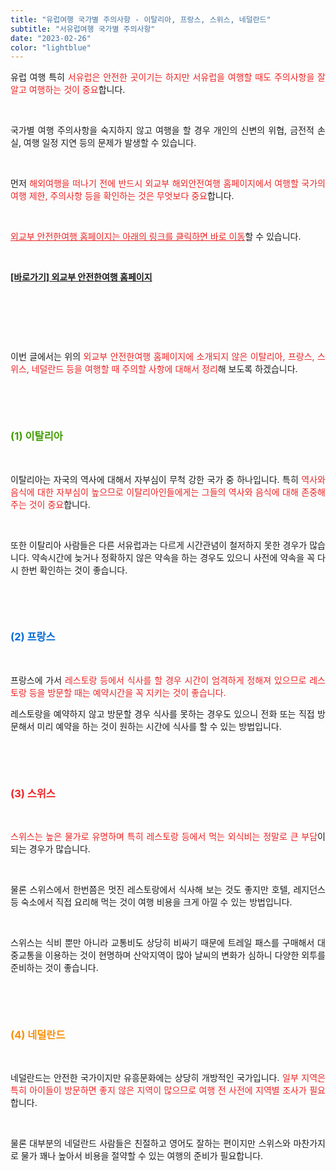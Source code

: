 ```yaml
---
title: "유럽여행 국가별 주의사항 - 이탈리아, 프랑스, 스위스, 네덜란드"
subtitle: "서유럽여행 국가별 주의사항"
date: "2023-02-26"
color: "lightblue"
---
```



<p style="text-align: justify;" data-ke-size="size16">유럽 여행 특히 <span style="color: #ee2323;">서유럽은 안전한 곳이기는 하지만 서유럽을 여행할 때도 주의사항을 잘 알고 여행하는 것이 중요</span>합니다.</p>
<p style="text-align: justify;" data-ke-size="size16"><br></p>
<p style="text-align: justify;" data-ke-size="size16">국가별 여행 주의사항을 숙지하지 않고 여행을 할 경우 개인의 신변의 위협, 금전적 손실, 여행 일정 지연 등의 문제가 발생할 수 있습니다.</p>
<p style="text-align: justify;" data-ke-size="size16"><br></p>
<p style="text-align: justify;" data-ke-size="size16">먼저 <span style="color: #ee2323;">해외여행을 떠나기 전에 반드시 외교부 해외안전여행 홈페이지에서 여행할 국가의 여행 제한, 주의사항 등을 확인하는 것은 무엇보다 중요</span>합니다.</p>
<p style="text-align: justify;" data-ke-size="size16"><br></p>
<p style="text-align: justify;" data-ke-size="size16"><span style="color: #ee2323;"><u>외교부 안전한여행 홈페이지는 아래의 링크를 클릭하면 바로 이동</u></span>할 수 있습니다.</p>
<p style="text-align: justify;" data-ke-size="size16"><br></p>
<p style="text-align: justify;" data-ke-size="size16"><b><a href="https://www.0404.go.kr/dev/main.mofa">[바로가기] 외교부 안전한여행 홈페이지</a></b></p>
<p style="text-align: justify;" data-ke-size="size16"><br></p>
<p style="text-align: justify;" data-ke-size="size16"><br></p>
<p style="text-align: justify;" data-ke-size="size16"><br></p>
<p style="text-align: justify;" data-ke-size="size16">이번 글에서는 위의<span style="color: #ee2323;"> 외교부 안전한여행 홈페이지에 소개되지 않은&nbsp;이탈리아, 프랑스, 스위스, 네덜란드 등을 여행할 때 주의할 사항에 대해서 정리</span>해 보도록 하겠습니다.</p>
<p style="text-align: justify;" data-ke-size="size16"><br></p>
<p style="text-align: justify;" data-ke-size="size16"><br></p>
<h3 style="text-align: justify;" data-ke-size="size23"><span style="color: #409d00;"><b>(1) 이탈리아</b></span></h3>
<p style="text-align: justify;" data-ke-size="size16"><br></p>
<p style="text-align: justify;" data-ke-size="size16">이탈리아는 자국의 역사에 대해서 자부심이 무척 강한 국가 중 하나입니다. 특히 <span style="color: #ee2323;">역사와 음식에 대한 자부심이 높으므로 이탈리아인들에게는 그들의 역사와 음식에 대해 존중해 주는 것이 중요</span>합니다.</p>
<p style="text-align: justify;" data-ke-size="size16"><br></p>
<p style="text-align: justify;" data-ke-size="size16">또한 이탈리아 사람들은 다른 서유럽과는 다르게 시간관념이 철저하지 못한 경우가 많습니다. 약속시간에 늦거나 정확하지 않은 약속을 하는 경우도 있으니 사전에 약속을 꼭 다시 한번 확인하는 것이 좋습니다.</p>
<p style="text-align: justify;" data-ke-size="size16"><br></p>
<p style="text-align: justify;" data-ke-size="size16"><br></p>
<h3 style="text-align: justify;" data-ke-size="size23"><span style="color: #006dd7;"><b>(2) 프랑스</b></span></h3>
<p style="text-align: justify;" data-ke-size="size16"><br></p>
<p style="text-align: justify;" data-ke-size="size16">프랑스에 가서 <span style="color: #ee2323;">레스토랑 등에서 식사를 할 경우 시간이 엄격하게 정해져 있으므로 레스토랑 등을 방문할 때는 예약시간을 꼭 지키는 것이 좋습니다.</span></p>
<p style="text-align: justify;" data-ke-size="size16"></p>
<p style="text-align: justify;" data-ke-size="size16">레스토랑을 예약하지 않고 방문할 경우 식사를 못하는 경우도 있으니 전화 또는 직접 방문해서 미리 예약을 하는 것이 원하는 시간에 식사를 할 수 있는 방법입니다.</p>
<p style="text-align: justify;" data-ke-size="size16"><br></p>
<p style="text-align: justify;" data-ke-size="size16"><br></p>
<h3 style="text-align: justify;" data-ke-size="size23"><b><span style="color: #ee2323;">(3) 스위스</span></b></h3>
<p style="text-align: justify;" data-ke-size="size16"><br></p>
<p style="text-align: justify;" data-ke-size="size16"><span style="color: #ee2323;">스위스는 높은 물가로 유명하며 특히 레스토랑 등에서 먹는 외식비는 정말로 큰 부담</span>이 되는 경우가 많습니다.</p>
<p style="text-align: justify;" data-ke-size="size16"><br></p>
<p style="text-align: justify;" data-ke-size="size16">물론 스위스에서 한번쯤은 멋진 레스토랑에서 식사해 보는 것도 좋지만 호텔, 레지던스 등 숙소에서 직접 요리해 먹는 것이 여행 비용을 크게 아낄 수 있는 방법입니다.</p>
<p style="text-align: justify;" data-ke-size="size16"><br></p>
<p style="text-align: justify;" data-ke-size="size16">스위스는 식비 뿐만 아니라 교통비도 상당히 비싸기 때문에 트레일 패스를 구매해서 대중교통을 이용하는 것이 현명하며 산악지역이 많아 날씨의 변화가 심하니 다양한 외투를 준비하는 것이 좋습니다.</p>
<p style="text-align: justify;" data-ke-size="size16"><br></p>
<p style="text-align: justify;" data-ke-size="size16"><br></p>
<h3 style="text-align: justify;" data-ke-size="size23"><b><span style="color: #f89009;">(4) 네덜란드</span></b></h3>
<p style="text-align: justify;" data-ke-size="size16"><br></p>
<p style="text-align: justify;" data-ke-size="size16">네덜란드는 안전한 국가이지만 유흥문화에는 상당히 개방적인 국가입니다. <span style="color: #ee2323;">일부 지역은 특히 아이들이 방문하면 좋지 않은 지역이 많으므로 여행 전 사전에 지역별 조사가 필요</span>합니다.</p>
<p style="text-align: justify;" data-ke-size="size16"><br></p>
<p style="text-align: justify;" data-ke-size="size16">물론 대부분의 네덜란드 사람들은 친절하고 영어도 잘하는 편이지만 스위스와 마찬가지로 물가 꽤나 높아서 비용을 절약할 수 있는 여행의 준비가 필요합니다.</p>
<p style="text-align: justify;" data-ke-size="size16"><br></p>
<p style="text-align: justify;" data-ke-size="size16"><br></p>